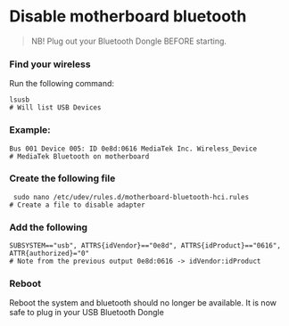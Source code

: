 # Disable motherboard bluetooth

> NB! Plug out your Bluetooth Dongle BEFORE starting.

### Find your wireless 

Run the following command:

```shell
lsusb
# Will list USB Devices
```

### Example:

```shell
Bus 001 Device 005: ID 0e8d:0616 MediaTek Inc. Wireless_Device
# MediaTek Bluetooth on motherboard
```

### Create the following file

```
 sudo nano /etc/udev/rules.d/motherboard-bluetooth-hci.rules
# Create a file to disable adapter
```

### Add the following

```shell
SUBSYSTEM=="usb", ATTRS{idVendor}=="0e8d", ATTRS{idProduct}=="0616", ATTR{authorized}="0"
# Note from the previous output 0e8d:0616 -> idVendor:idProduct
```

### Reboot

Reboot the system and bluetooth should no longer be available. It is now safe to plug in your USB Bluetooth Dongle
